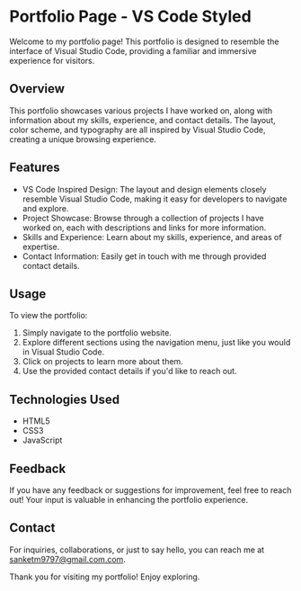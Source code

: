 # Portfolio Page - VS Code Styled

Welcome to my portfolio page! This portfolio is designed to resemble the interface of Visual Studio Code, providing a familiar and immersive experience for visitors.

## Overview

This portfolio showcases various projects I have worked on, along with information about my skills, experience, and contact details. The layout, color scheme, and typography are all inspired by Visual Studio Code, creating a unique browsing experience.

## Features

- VS Code Inspired Design: The layout and design elements closely resemble Visual Studio Code, making it easy for developers to navigate and explore.
- Project Showcase: Browse through a collection of projects I have worked on, each with descriptions and links for more information.
- Skills and Experience: Learn about my skills, experience, and areas of expertise.
- Contact Information: Easily get in touch with me through provided contact details.

## Usage

To view the portfolio:
1. Simply navigate to the portfolio website.
2. Explore different sections using the navigation menu, just like you would in Visual Studio Code.
3. Click on projects to learn more about them.
4. Use the provided contact details if you'd like to reach out.

## Technologies Used

- HTML5
- CSS3
- JavaScript

## Feedback

If you have any feedback or suggestions for improvement, feel free to reach out! Your input is valuable in enhancing the portfolio experience.

## Contact

For inquiries, collaborations, or just to say hello, you can reach me at [sanketm9797@gmail.com.com](mailto:sanketm9797@gmail.com).

Thank you for visiting my portfolio! Enjoy exploring.
